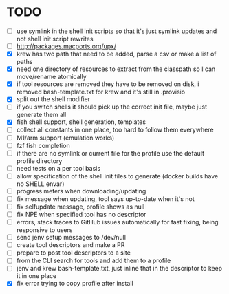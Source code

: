 # TODO

- [ ] use symlink in the shell init scripts so that it's just symlink updates and not shell init script rewrites
- [ ] http://packages.macports.org/upx/
- [x] krew has two path that need to be added, parse a csv or make a list of paths
- [x] need one directory of resources to extract from the classpath so I can move/rename atomically
- [x] if tool resources are removed they have to be removed on disk, i removed bash-template.txt for krew and it's still in .provisio
- [x] split out the shell modifier
- [ ] if you switch shells it should pick up the correct init file, maybe just generate them all
- [x] fish shell support, shell generation, templates
- [ ] collect all constants in one place, too hard to follow them everywhere
- [ ] M1/arm support (emulation works)
- [ ] fzf fish completion
- [ ] if there are no symlink or current file for the profile use the default profile directory
- [ ] need tests on a per tool basis
- [ ] allow specification of the shell init files to generate (docker builds have no SHELL envar)
- [ ] progress meters when downloading/updating
- [ ] fix message when updating, tool says up-to-date when it's not
- [ ] fix selfupdate message, profile shows as null
- [ ] fix NPE when specified tool has no descriptor
- [ ] errors, stack traces to GitHub issues automatically for fast fixing, being responsive to users
- [ ] send jenv setup messages to /dev/null
- [ ] create tool descriptors and make a PR
- [ ] prepare to post tool descriptors to a site
- [ ] from the CLI search for tools and add them to a profile
- [ ] jenv and krew bash-template.txt, just inline that in the descriptor to keep it in one place
- [x] fix error trying to copy profile after install
